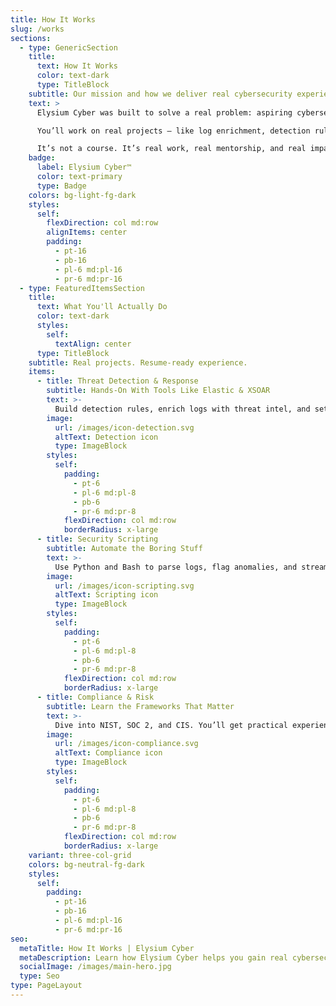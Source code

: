 ```yaml
---
title: How It Works
slug: /works
sections:
  - type: GenericSection
    title:
      text: How It Works
      color: text-dark
      type: TitleBlock
    subtitle: Our mission and how we deliver real cybersecurity experience.
    text: >
      Elysium Cyber was built to solve a real problem: aspiring cybersecurity professionals need experience, but no one will hire without it. Our internship-style model breaks that loop.

      You’ll work on real projects — like log enrichment, detection rule tuning, and compliance automation — under the guidance of an experienced engineer.

      It’s not a course. It’s real work, real mentorship, and real impact.
    badge:
      label: Elysium Cyber™
      color: text-primary
      type: Badge
    colors: bg-light-fg-dark
    styles:
      self:
        flexDirection: col md:row
        alignItems: center
        padding:
          - pt-16
          - pb-16
          - pl-6 md:pl-16
          - pr-6 md:pr-16
  - type: FeaturedItemsSection
    title:
      text: What You'll Actually Do
      color: text-dark
      styles:
        self:
          textAlign: center
      type: TitleBlock
    subtitle: Real projects. Resume-ready experience.
    items:
      - title: Threat Detection & Response
        subtitle: Hands-On With Tools Like Elastic & XSOAR
        text: >-
          Build detection rules, enrich logs with threat intel, and set up automated responses. This is the work companies pay for — and now it’ll be on your resume.
        image:
          url: /images/icon-detection.svg
          altText: Detection icon
          type: ImageBlock
        styles:
          self:
            padding:
              - pt-6
              - pl-6 md:pl-8
              - pb-6
              - pr-6 md:pr-8
            flexDirection: col md:row
            borderRadius: x-large
      - title: Security Scripting
        subtitle: Automate the Boring Stuff
        text: >-
          Use Python and Bash to parse logs, flag anomalies, and streamline workflows. The kind of work that saves teams hours and gets your name remembered.
        image:
          url: /images/icon-scripting.svg
          altText: Scripting icon
          type: ImageBlock
        styles:
          self:
            padding:
              - pt-6
              - pl-6 md:pl-8
              - pb-6
              - pr-6 md:pr-8
            flexDirection: col md:row
            borderRadius: x-large
      - title: Compliance & Risk
        subtitle: Learn the Frameworks That Matter
        text: >-
          Dive into NIST, SOC 2, and CIS. You’ll get practical experience building control mappings and integrating standards into actual workflows.
        image:
          url: /images/icon-compliance.svg
          altText: Compliance icon
          type: ImageBlock
        styles:
          self:
            padding:
              - pt-6
              - pl-6 md:pl-8
              - pb-6
              - pr-6 md:pr-8
            flexDirection: col md:row
            borderRadius: x-large
    variant: three-col-grid
    colors: bg-neutral-fg-dark
    styles:
      self:
        padding:
          - pt-16
          - pb-16
          - pl-6 md:pl-16
          - pr-6 md:pr-16
seo:
  metaTitle: How It Works | Elysium Cyber
  metaDescription: Learn how Elysium Cyber helps you gain real cybersecurity experience you can list on your resume.
  socialImage: /images/main-hero.jpg
  type: Seo
type: PageLayout
---
```

